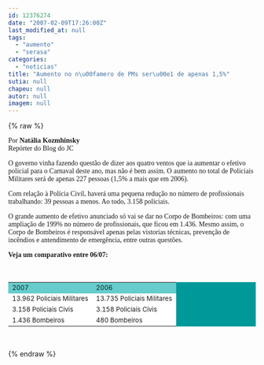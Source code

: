 ```yaml
---
id: 12376274
date: "2007-02-09T17:26:00Z"
last_modified_at: null
tags:
  - "aumento"
  - "serasa"
categories:
  - "noticias"
title: "Aumento no n\u00famero de PMs ser\u00e1 de apenas 1,5%"
sutia: null
chapeu: null
autor: null
imagem: null
---
```

{% raw %}
<p><P><FONT face=Verdana>Por<STRONG> Natália Kozmhinsky</STRONG><BR>Repórter do Blog do JC </FONT></P></p>
<p><P><FONT face=Verdana>O governo vinha fazendo questão de dizer aos quatro ventos que ia aumentar o efetivo policial para o Carnaval deste ano, mas não é bem assim. O aumento no total de Policiais Militares será de apenas 227 pessoas (1,5% a mais que em 2006). </FONT></P></p>
<p><P><FONT face=Verdana>Com relação à Polícia Civil, haverá uma pequena redução no número de profissionais trabalhando: 39 pessoas a menos. Ao todo, 3.158 policiais. &nbsp;</FONT></P></p>
<p><P><FONT face=Verdana>O grande aumento de efetivo anunciado só vai se dar no Corpo de Bombeiros: com uma ampliação de 199% no número de profissionais, que ficou em 1.436. Mesmo assim, o Corpo de Bombeiros é responsável apenas pelas vistorias técnicas, prevenção de incêndios e antendimento de emergência, entre outras questões.&nbsp;</FONT></P></p>
<p><P><FONT face=Verdana><STRONG>Veja um comparativo entre 06/07:</STRONG></FONT></P></p>
<p><P>&nbsp;</P></p>
<p><TABLE cellSpacing=1 cellPadding=2 width=\"75%\" bgColor=#009999 border=0></p>
<p><TBODY></p>
<p><TR bgColor=#66cccc></p>
<p><TD><FONT face=\"Verdana, Arial, Helvetica, sans-serif\" size=2>2007 </FONT></TD></p>
<p><TD><FONT face=\"Verdana, Arial, Helvetica, sans-serif\" size=2>2006</FONT></TD></TR></p>
<p><TR bgColor=#ffffff></p>
<p><TD><FONT face=\"Verdana, Arial, Helvetica, sans-serif\" size=2>13.962 Policiais Militares </FONT></TD></p>
<p><TD><FONT face=\"Verdana, Arial, Helvetica, sans-serif\" size=2>13.735 Policiais Militares </FONT></TD></TR></p>
<p><TR bgColor=#ffffff></p>
<p><TD><FONT face=\"Verdana, Arial, Helvetica, sans-serif\" size=2>3.158 Policiais Civis </FONT></TD></p>
<p><TD><FONT face=\"Verdana, Arial, Helvetica, sans-serif\" size=2>3.158 Policiais Civis</FONT></TD></TR></p>
<p><TR bgColor=#ffffff></p>
<p><TD><FONT face=\"Verdana, Arial, Helvetica, sans-serif\" size=2>1.436 Bombeiros</FONT></TD></p>
<p><TD><FONT face=\"Verdana, Arial, Helvetica, sans-serif\" size=2>480 Bombeiros</FONT></TD></TR></TBODY></TABLE></p>
<p><P>&nbsp;</P> </p>
{% endraw %}